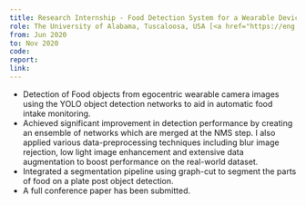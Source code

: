 ```yaml
---
title: Research Internship - Food Detection System for a Wearable Device
role: The University of Alabama, Tuscaloosa, USA [<a href="https://eng.ua.edu/eng-directory/dr-edward-sazonov/">Dr. Edward Sazonov</a>]
from: Jun 2020
to: Nov 2020
code:
report:
link:
---
```

<ul>
<li>Detection of Food objects from egocentric wearable camera images using the YOLO object detection networks to aid in automatic food intake monitoring.</li>
<li>Achieved significant improvement in detection performance by creating an ensemble of networks which are
merged at the NMS step. I also applied various data-preprocessing techniques including blur image rejection,
low light image enhancement and extensive data augmentation to boost performance on the real-world dataset.</li>
<li>Integrated a segmentation pipeline using graph-cut to segment the parts of food on a plate post object detection.</li>
<li>A full conference paper has been submitted.</li>
</ul>